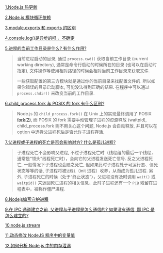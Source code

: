 [1.Node.js 热更新](http://blog.csdn.net/u013444046/article/details/51509053)

[2.Node.js 模块循环依赖](https://cnodejs.org/topic/4f16442ccae1f4aa27001045)

[3.module.exports 和 exports 的区别](https://cnodejs.org/topic/5734017ac3e4ef7657ab1215)

[4.console.log()是异步的吗 ，不确定](http://blog.csdn.net/kissliux/article/details/19195817)

[5.进程的当前工作目录是什么? 有什么作用?](https://github.com/ElemeFE/node-interview/blob/master/sections/zh-cn/process.md#process)

> 当前进程启动的目录, 通过 `process.cwd()` 获取当前工作目录 (current working directory), 通常是命令行启动的时候所在的目录 (也可以在启动时指定), 文件操作等使用相对路径的时候会相对当前工作目录来获取文件.
>
> 一些获取配置的第三方模块就是通过你的当前目录来找配置文件的. 所以如果你错误的目录启动脚本, 可能没法得到正确的结果. 在程序中可以通过 `process.chdir()` 来改变当前的工作目录.

[6.child_process.fork 与 POSIX 的 fork 有什么区别?](https://github.com/ElemeFE/node-interview/blob/master/sections/zh-cn/process.md#child-process)

> Node.js 的 `child_process.fork()` 在 Unix 上的实现最终调用了 POSIX [fork(2)](http://man7.org/linux/man-pages/man2/fork.2.html), 而 POSIX 的 fork 需要手动管理子进程的资源释放 (waitpid), child_process.fork 则不用关心这个问题, Node.js 会自动释放, 并且可以在 option 中选择父进程死后是否允许子进程存活.

[7.父进程或子进程的死亡是否会影响对方? 什么是孤儿进程?](https://github.com/ElemeFE/node-interview/blob/master/sections/zh-cn/process.md#child-process)

> 子进程死亡不会影响父进程, 不过子进程死亡时（线程组的最后一个线程，通常是“领头”线程死亡时），会向它的父进程发送死亡信号. 反之父进程死亡, 一般情况下子进程也会随之死亡, 但如果此时子进程处于可运行态、僵死状态等等的话, 子进程将被`进程1`（init 进程）收养，从而成为孤儿进程. 另外, 子进程死亡的时候（处于“终止状态”），父进程没有及时调用 `wait()` 或 `waitpid()` 来返回死亡进程的相关信息，此时子进程还有一个 `PCB` 残留在进程表中，被称作僵尸进程.

[8.Nodejs编写守护进程](https://cnodejs.org/topic/57adfadf476898b472247eac)

[9.在 IPC 通道建立之前, 父进程与子进程是怎么通信的? 如果没有通信, 那 IPC 是怎么建立的?](https://github.com/ElemeFE/node-interview/blob/master/sections/zh-cn/process.md#%E8%BF%9B%E7%A8%8B%E9%97%B4%E9%80%9A%E4%BF%A1)

[10.node.js stream](https://github.com/zoubin/streamify-your-node-program)

[11.动态修改 NodeJS 程序中的变量值](http://code.oneapm.com/nodejs/2015/06/27/intereference)

[12.如何分析 Node.js 中的内存泄漏](https://zhuanlan.zhihu.com/p/25736931?group_id=825001468703674368)

[]()

[]()

[]()

[]()

[]()

[]()

[]()

[]()

[]()

[]()

[]()

[]()

